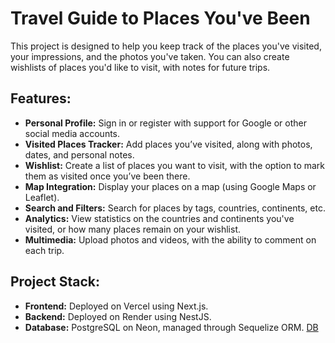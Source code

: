 # Travel Guide to Places You've Been

This project is designed to help you keep track of the places you've visited, your impressions, and the photos you've taken. You can also create wishlists of places you'd like to visit, with notes for future trips.

## Features:

-   **Personal Profile:** Sign in or register with support for Google or other social media accounts.
-   **Visited Places Tracker:** Add places you’ve visited, along with photos, dates, and personal notes.
-   **Wishlist:** Create a list of places you want to visit, with the option to mark them as visited once you’ve been there.
-   **Map Integration:** Display your places on a map (using Google Maps or Leaflet).
-   **Search and Filters:** Search for places by tags, countries, continents, etc.
-   **Analytics:** View statistics on the countries and continents you've visited, or how many places remain on your wishlist.
-   **Multimedia:** Upload photos and videos, with the ability to comment on each trip.

## Project Stack:

- **Frontend:** Deployed on Vercel using Next.js.
- **Backend:** Deployed on Render using NestJS. 
- **Database:** PostgreSQL on Neon, managed through Sequelize ORM. <a href="https://drawsql.app/teams/-2121/diagrams/trip-project"> DB<a/>
